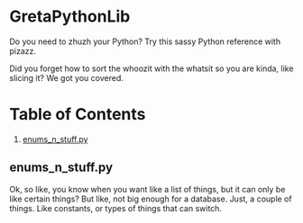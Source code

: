 # GretaPythonLib
Do you need to zhuzh your Python? 
Try this sassy Python reference with pizazz. 

Did you forget how to sort the whoozit with the whatsit so you are kinda, like slicing it? We got you covered.

# Table of Contents
1. [enums_n_stuff.py](#enums_n_stuff.py)


## enums_n_stuff.py
Ok, so like, you know when you want like a list of things, but it can only be like certain things?
But like, not big enough for a database. Just, a couple of things.
Like constants, or types of things that can switch.